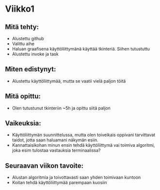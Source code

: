 # Viikko1

## Mitä tehty:
- Alustettu github
- Valittu aihe
- Haluan graafisena käyttöliittymänä käyttää tkinteriä. Siihen tutustuttu
- Alustettu invoke ja task

## Miten edistynyt:
- Alustettu käyttöliittymää, mutta se vaatii vielä paljon töitä

## Mitä opittu:
- Olen tutustunut tkinteriin ~5h ja opittu siitä paljon

## Vaikeuksia:
- Käyttöliittymän suunnittelussa, mutta olen toiveikais oppivani tarvittavat taidot, jotta saan haluamani näkymän esiin.
- Kannattaisikohan minun ensin tehdä käyttöliittymä vai toimiva algoritmi, joka esim tulostaa vastauksia terminaalissa?

## Seuraavan viikon tavoite:
- Alustan algoritmia ja toivottavasti saan yhden toimivaan kuntoon
- Koitan tehdä käyttöliittymää parempaan kuosiin

